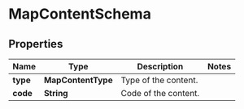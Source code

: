 

# MapContentSchema


## Properties

| Name | Type | Description | Notes |
|------------ | ------------- | ------------- | -------------|
|**type** | **MapContentType** | Type of the content. |  |
|**code** | **String** | Code of the content. |  |



